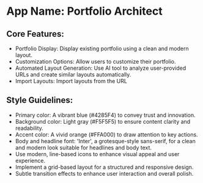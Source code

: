 # **App Name**: Portfolio Architect

## Core Features:

- Portfolio Display: Display existing portfolio using a clean and modern layout.
- Customization Options: Allow users to customize their portfolio.
- Automated Layout Generation: Use AI tool to analyze user-provided URLs and create similar layouts automatically.
- Import Layouts: Import layouts from the URL

## Style Guidelines:

- Primary color: A vibrant blue (#4285F4) to convey trust and innovation.
- Background color: Light gray (#F5F5F5) to ensure content clarity and readability.
- Accent color: A vivid orange (#FFA000) to draw attention to key actions.
- Body and headline font: 'Inter', a grotesque-style sans-serif, for a clean and modern look suitable for headlines and body text.
- Use modern, line-based icons to enhance visual appeal and user experience.
- Implement a grid-based layout for a structured and responsive design.
- Subtle transition effects to enhance user interaction and overall polish.
